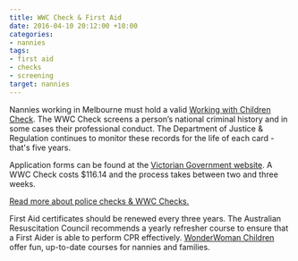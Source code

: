 ```yaml
---
title: WWC Check & First Aid
date: 2016-04-10 20:12:00 +10:00
categories:
- nannies
tags:
- first aid
- checks
- screening
target: nannies
---
```


Nannies working in Melbourne must hold a valid [Working with Children Check](http://www.workingwithchildren.vic.gov.au/). The WWC Check screens a person’s national criminal history and in some cases their professional conduct. The Department of Justice & Regulation continues to monitor these records for the life of each card - that's five years.

Application forms can be found at the [Victorian Government website](http://www.workingwithchildren.vic.gov.au/home/applications/lodging+your+application/). A WWC Check costs $116.14 and the process takes between two and three weeks.

[Read more about police checks & WWC Checks.](http://www.workingwithchildren.vic.gov.au/home/about+the+check/how+is+a+police+check+different/)

First Aid certificates should be renewed every three years. The Australian Resuscitation Council recommends a yearly refresher course to ensure that a First Aider is able to perform CPR effectively. [WonderWoman Children](http://wonderwomanchildren.com/) offer fun, up-to-date courses for nannies and families.
